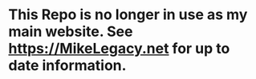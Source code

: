 # This Repo is no longer in use as my main website. See https://MikeLegacy.net for up to date information.
